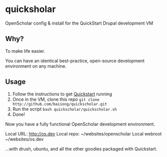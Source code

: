 quicksholar
===========

OpenScholar config &amp; install for the QuickStart Drupal development VM

## Why?

To make life easier.

You can have an identical best-practice, open-source development environment on any machine.

## Usage

1. Follow the instructions to get [Quickstart](https://drupal.org/project/quickstart) running
2. Once in the VM, clone this repo
    `git clone http://github.com/baisong/quickscholar.git`
3. Run the script
    `bash quickscholar/quickscholar.sh`
4. Done!

Now you have a fully functional OpenScholar development environment.

Local URL: http://os.dev
Local repo: ~/websites/openscholar
Local webroot ~/websites/os.dev

...with drush, ubuntu, and all the other goodies packaged with Quickstart.
